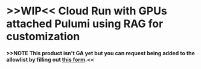 # **>>WIP<<** Cloud Run with GPUs attached Pulumi using RAG for customization

**>>NOTE This product isn't GA yet but you can request being added to the allowlist by filling out [this form](g.co/cloudrun/GPU).<<**